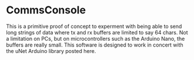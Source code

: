 # CommsConsole
This is a primitive proof of concept to experment with being able to send long strings of data where tx and rx buffers are limited to say 64 chars.  Not a limitation on PCs, but on microcontrollers such as the Arduino Nano, the buffers are really small.  This software is designed to work in concert with the uNet Arduino library posted here.
